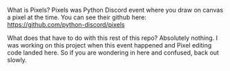 What is Pixels? Pixels was Python Discord event where you draw on canvas a pixel at the time. You can see their github here: https://github.com/python-discord/pixels

What does that have to do with this rest of this repo? Absolutely nothing. I was working on this project when this event happened and Pixel editing code landed here. So if you are wondering in here and confused, back out slowly.